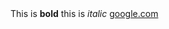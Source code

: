 <html>
  <head>
  
  </head>
  <body>
  This is <strong>bold</strong>
  this is <em>italic</em>
  <a href="http://www.google.com">google.com</a>
  <Img scr="https://pbs.twimg.com/profile_images/779305023507271681/GJJhYpD2_400x400.jpg">
    </body>
  </html>
